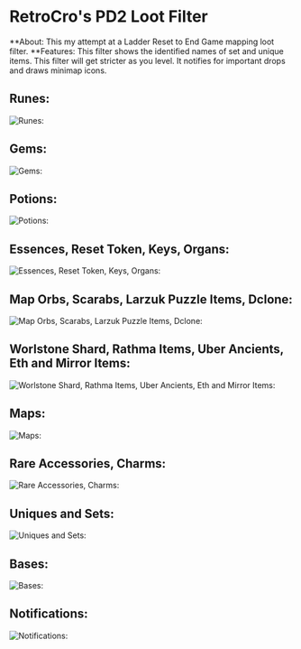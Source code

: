 # RetroCro's PD2 Loot Filter

**About: 		This my attempt at a Ladder Reset to End Game mapping loot filter. 
**Features: 	This filter shows the identified names of set and unique items. This filter will get stricter as you level. It notifies for important drops and draws minimap icons. 

## Runes:
![Runes:](https://i.imgur.com/H8RDPWY.png)

## Gems:
![Gems:](https://i.imgur.com/9fpzMkZ.png)

## Potions:
![Potions:](https://i.imgur.com/iX76Q2L.png)

## Essences, Reset Token, Keys, Organs:
![Essences, Reset Token, Keys, Organs:](https://i.imgur.com/xqMykJG.png)

## Map Orbs, Scarabs, Larzuk Puzzle Items, Dclone:
![Map Orbs, Scarabs, Larzuk Puzzle Items, Dclone:](https://i.imgur.com/Lk9LoYf.png)

## Worlstone Shard, Rathma Items, Uber Ancients, Eth and Mirror Items:
![Worlstone Shard, Rathma Items, Uber Ancients, Eth and Mirror Items:](https://i.imgur.com/tJ1d1ET.png)

## Maps:
![Maps:](https://i.imgur.com/Y4INbXM.png)

## Rare Accessories, Charms:
![Rare Accessories, Charms:](https://i.imgur.com/bErHIXa.png)

## Uniques and Sets:
![Uniques and Sets:](https://i.imgur.com/5WQZaLu.png)

## Bases:
![Bases:](https://i.imgur.com/GXEur7m.png)

## Notifications:
![Notifications:](https://i.imgur.com/f7pQvGQ.png)
